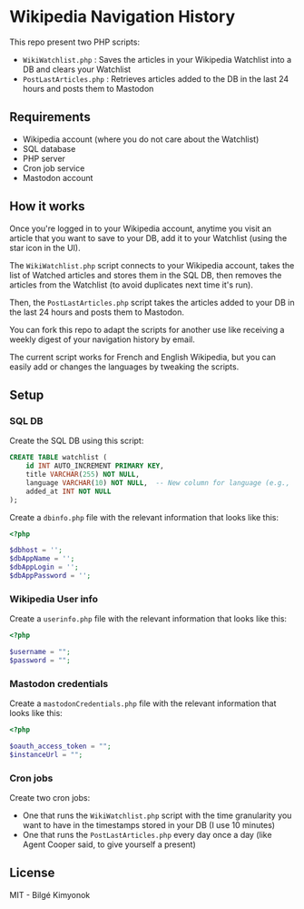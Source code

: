 # Wikipedia Navigation History

This repo present two PHP scripts:

- `WikiWatchlist.php` : Saves the articles in your Wikipedia Watchlist into a DB and clears your Watchlist
- `PostLastArticles.php` : Retrieves articles added to the DB in the last 24 hours and posts them to Mastodon

## Requirements

- Wikipedia account (where you do not care about the Watchlist)
- SQL database
- PHP server
- Cron job service
- Mastodon account

## How it works

Once you're logged in to your Wikipedia account, anytime you visit an article that you want to save to your DB, add it to your Watchlist (using the star icon in the UI).

The `WikiWatchlist.php` script connects to your Wikipedia account, takes the list of Watched articles and stores them in the SQL DB, then removes the articles from the Watchlist (to avoid duplicates next time it's run).

Then, the `PostLastArticles.php` script takes the articles added to your DB in the last 24 hours and posts them to Mastodon.

You can fork this repo to adapt the scripts for another use like receiving a weekly digest of your navigation history by email.

The current script works for French and English Wikipedia, but you can easily add or changes the languages by tweaking the scripts.

## Setup

### SQL DB

Create the SQL DB using this script:

```SQL
CREATE TABLE watchlist (
    id INT AUTO_INCREMENT PRIMARY KEY,
    title VARCHAR(255) NOT NULL,
    language VARCHAR(10) NOT NULL,  -- New column for language (e.g., 'en' or 'fr')
    added_at INT NOT NULL
);
```

Create a `dbinfo.php` file with the relevant information that looks like this:

```php
<?php

$dbhost = '';
$dbAppName = '';
$dbAppLogin = '';
$dbAppPassword = '';
```

### Wikipedia User info

Create a `userinfo.php` file with the relevant information that looks like this:

```php
<?php

$username = "";
$password = "";
```

### Mastodon credentials

Create a `mastodonCredentials.php` file with the relevant information that looks like this:

```php
<?php

$oauth_access_token = "";
$instanceUrl = "";

```

### Cron jobs

Create two cron jobs:
- One that runs the `WikiWatchlist.php` script with the time granularity you want to have in the timestamps stored in your DB (I use 10 minutes)
- One that runs the `PostLastArticles.php` every day once a day (like Agent Cooper said, to give yourself a present)

## License

MIT - Bilgé Kimyonok